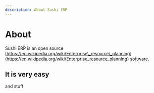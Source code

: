 ```yaml
---
description: About Sushi ERP
---
```


# About

Sushi ERP is an open source [https://en.wikipedia.org/wiki/Enterprise\_resource\_planning](https://en.wikipedia.org/wiki/Enterprise_resource_planning) software.

## It is very easy

and stuff


## 

